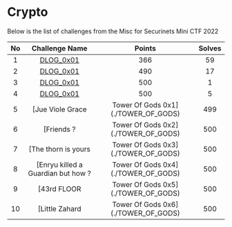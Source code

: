 # Crypto
Below is the list of challenges from the Misc for Securinets Mini CTF 2022

|No| Challenge Name | Points |  Solves|
|:---:|:--------------:|:------:|:------:|
|1| [DLOG_0x01](./DLOG_0x01 )| 366 | 59 |
|2| [DLOG_0x01](./DLOG_0x02)| 490 | 17 |
|3| [DLOG_0x01](./DLOG_0x03)| 500 | 1 |
|4| [DLOG_0x01](./DLOG_0x04)| 500 | 5 |
|5| [Jue Viole Grace | Tower Of Gods 0x1](./TOWER_OF_GODS)| 499 | 6 |
|6| [Friends ? | Tower Of Gods 0x2](./TOWER_OF_GODS)| 500 | 3 |
|7| [The thorn is yours | Tower Of Gods 0x3](./TOWER_OF_GODS)| 500 | 3 |
|8| [Enryu killed a Guardian but how ? | Tower Of Gods 0x4](./TOWER_OF_GODS)| 500 | 2 |
|9| [43rd FLOOR | Tower Of Gods 0x5](./TOWER_OF_GODS)| 500 | 1 |
|10| [Little Zahard | Tower Of Gods 0x6](./TOWER_OF_GODS)| 500 | 0 |
